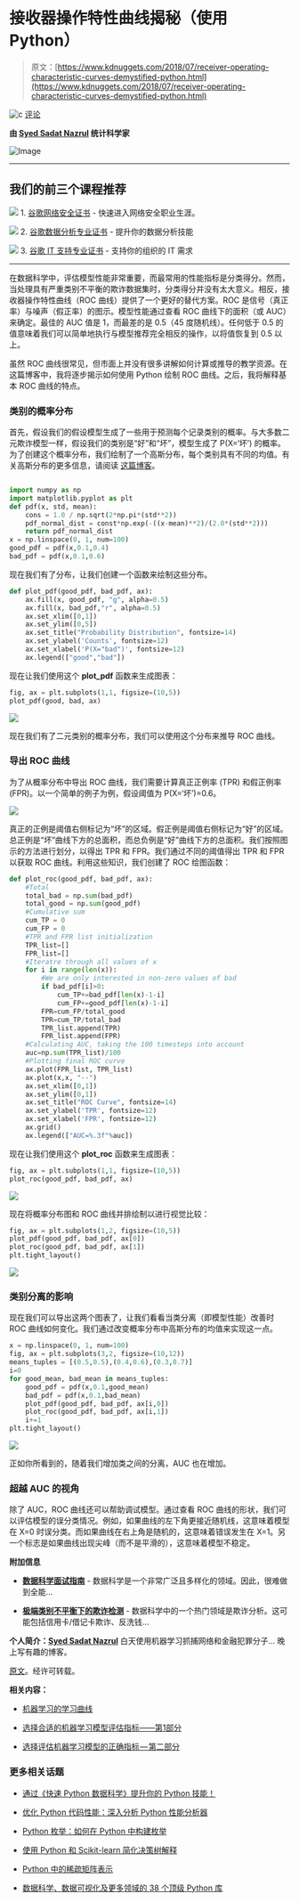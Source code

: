 # 接收器操作特性曲线揭秘（使用 Python）

> 原文：[https://www.kdnuggets.com/2018/07/receiver-operating-characteristic-curves-demystified-python.html](https://www.kdnuggets.com/2018/07/receiver-operating-characteristic-curves-demystified-python.html)

![c](../Images/3d9c022da2d331bb56691a9617b91b90.png) [评论](#comments)

**由 [Syed Sadat Nazrul](https://www.linkedin.com/in/snazrul1/) 统计科学家**

![Image](../Images/02f70f95e8cbdccd75cab6f2efaf86c9.png)

* * *

## 我们的前三个课程推荐

![](../Images/0244c01ba9267c002ef39d4907e0b8fb.png) 1\. [谷歌网络安全证书](https://www.kdnuggets.com/google-cybersecurity) - 快速进入网络安全职业生涯。

![](../Images/e225c49c3c91745821c8c0368bf04711.png) 2\. [谷歌数据分析专业证书](https://www.kdnuggets.com/google-data-analytics) - 提升你的数据分析技能

![](../Images/0244c01ba9267c002ef39d4907e0b8fb.png) 3\. [谷歌 IT 支持专业证书](https://www.kdnuggets.com/google-itsupport) - 支持你的组织的 IT 需求

* * *

在数据科学中，评估模型性能非常重要，而最常用的性能指标是分类得分。然而，当处理具有严重类别不平衡的欺诈数据集时，分类得分并没有太大意义。相反，接收器操作特性曲线（ROC 曲线）提供了一个更好的替代方案。ROC 是信号（真正率）与噪声（假正率）的图示。模型性能通过查看 ROC 曲线下的面积（或 AUC）来确定。最佳的 AUC 值是 1，而最差的是 0.5（45 度随机线）。任何低于 0.5 的值意味着我们可以简单地执行与模型推荐完全相反的操作，以将值恢复到 0.5 以上。

虽然 ROC 曲线很常见，但市面上并没有很多讲解如何计算或推导的教学资源。在这篇博客中，我将逐步揭示如何使用 Python 绘制 ROC 曲线。之后，我将解释基本 ROC 曲线的特点。

### 类别的概率分布

首先，假设我们的假设模型生成了一些用于预测每个记录类别的概率。与大多数二元欺诈模型一样，假设我们的类别是“好”和“坏”，模型生成了 P(X=‘坏’) 的概率。为了创建这个概率分布，我们绘制了一个高斯分布，每个类别具有不同的均值。有关高斯分布的更多信息，请阅读 [这篇博客](https://towardsdatascience.com/understanding-the-68-95-99-7-rule-for-a-normal-distribution-b7b7cbf760c2)。

```py

import numpy as np
import matplotlib.pyplot as plt
def pdf(x, std, mean):
    cons = 1.0 / np.sqrt(2*np.pi*(std**2))
    pdf_normal_dist = const*np.exp(-((x-mean)**2)/(2.0*(std**2)))
    return pdf_normal_dist
x = np.linspace(0, 1, num=100)
good_pdf = pdf(x,0.1,0.4)
bad_pdf = pdf(x,0.1,0.6)
```

现在我们有了分布，让我们创建一个函数来绘制这些分布。

```py
def plot_pdf(good_pdf, bad_pdf, ax):
    ax.fill(x, good_pdf, "g", alpha=0.5)
    ax.fill(x, bad_pdf,"r", alpha=0.5)
    ax.set_xlim([0,1])
    ax.set_ylim([0,5])
    ax.set_title("Probability Distribution", fontsize=14)
    ax.set_ylabel('Counts', fontsize=12)
    ax.set_xlabel('P(X="bad")', fontsize=12)
    ax.legend(["good","bad"])
```

现在让我们使用这个 **plot_pdf** 函数来生成图表：

```py
fig, ax = plt.subplots(1,1, figsize=(10,5))
plot_pdf(good, bad, ax)
```

![](../Images/7a9921ab52c894aab2fe18cf002ba628.png)

现在我们有了二元类别的概率分布，我们可以使用这个分布来推导 ROC 曲线。

### 导出 ROC 曲线

为了从概率分布中导出 ROC 曲线，我们需要计算真正正例率 (TPR) 和假正例率 (FPR)。以一个简单的例子为例，假设阈值为 P(X=‘坏’)=0.6。

![](../Images/86ee109313664de02f85d6b4c2bb54fc.png)

真正的正例是阈值右侧标记为“坏”的区域。假正例是阈值右侧标记为“好”的区域。总正例是“坏”曲线下方的总面积，而总负例是“好”曲线下方的总面积。我们按照图示的方法进行划分，以得出 TPR 和 FPR。我们通过不同的阈值得出 TPR 和 FPR 以获取 ROC 曲线。利用这些知识，我们创建了 ROC 绘图函数：

```py
def plot_roc(good_pdf, bad_pdf, ax):
    #Total
    total_bad = np.sum(bad_pdf)
    total_good = np.sum(good_pdf)
    #Cumulative sum
    cum_TP = 0
    cum_FP = 0
    #TPR and FPR list initialization
    TPR_list=[]
    FPR_list=[]
    #Iteratre through all values of x
    for i in range(len(x)):
        #We are only interested in non-zero values of bad
        if bad_pdf[i]>0:
            cum_TP+=bad_pdf[len(x)-1-i]
            cum_FP+=good_pdf[len(x)-1-i]
        FPR=cum_FP/total_good
        TPR=cum_TP/total_bad
        TPR_list.append(TPR)
        FPR_list.append(FPR)
    #Calculating AUC, taking the 100 timesteps into account
    auc=np.sum(TPR_list)/100
    #Plotting final ROC curve
    ax.plot(FPR_list, TPR_list)
    ax.plot(x,x, "--")
    ax.set_xlim([0,1])
    ax.set_ylim([0,1])
    ax.set_title("ROC Curve", fontsize=14)
    ax.set_ylabel('TPR', fontsize=12)
    ax.set_xlabel('FPR', fontsize=12)
    ax.grid()
    ax.legend(["AUC=%.3f"%auc])
```

现在让我们使用这个 **plot_roc** 函数来生成图表：

```py
fig, ax = plt.subplots(1,1, figsize=(10,5))
plot_roc(good_pdf, bad_pdf, ax)
```

![](../Images/3473fd9e1c1159c53781c36a04da17e5.png)

现在将概率分布图和 ROC 曲线并排绘制以进行视觉比较：

```py
fig, ax = plt.subplots(1,2, figsize=(10,5))
plot_pdf(good_pdf, bad_pdf, ax[0])
plot_roc(good_pdf, bad_pdf, ax[1])
plt.tight_layout()
```

![](../Images/02f70f95e8cbdccd75cab6f2efaf86c9.png)

### 类别分离的影响

现在我们可以导出这两个图表了，让我们看看当类分离（即模型性能）改善时 ROC 曲线如何变化。我们通过改变概率分布中高斯分布的均值来实现这一点。

```py
x = np.linspace(0, 1, num=100)
fig, ax = plt.subplots(3,2, figsize=(10,12))
means_tuples = [(0.5,0.5),(0.4,0.6),(0.3,0.7)]
i=0
for good_mean, bad_mean in means_tuples:
    good_pdf = pdf(x,0.1,good_mean)
    bad_pdf = pdf(x,0.1,bad_mean)
    plot_pdf(good_pdf, bad_pdf, ax[i,0])
    plot_roc(good_pdf, bad_pdf, ax[i,1])
    i+=1
plt.tight_layout()
```

![](../Images/20818e7120759fbec5979733f40c7320.png)

正如你所看到的，随着我们增加类之间的分离，AUC 也在增加。

### 超越 AUC 的视角

除了 AUC，ROC 曲线还可以帮助调试模型。通过查看 ROC 曲线的形状，我们可以评估模型的误分类情况。例如，如果曲线的左下角更接近随机线，这意味着模型在 X=0 时误分类。而如果曲线在右上角是随机的，这意味着错误发生在 X=1。另一个标志是如果曲线出现尖峰（而不是平滑的），这意味着模型不稳定。

**附加信息**

+   [**数据科学面试指南**](https://towardsdatascience.com/data-science-interview-guide-4ee9f5dc778) - 数据科学是一个非常广泛且多样化的领域。因此，很难做到全能...

+   [**极端类别不平衡下的欺诈检测**](https://towardsdatascience.com/fraud-detection-under-extreme-class-imbalance-c241854e60c) - 数据科学中的一个热门领域是欺诈分析。这可能包括信用卡/借记卡欺诈、反洗钱...

**个人简介：[Syed Sadat Nazrul](https://www.linkedin.com/in/snazrul1/)** 白天使用机器学习抓捕网络和金融犯罪分子... 晚上写有趣的博客。

[原文](https://towardsdatascience.com/receiver-operating-characteristic-curves-demystified-in-python-bd531a4364d0)。经许可转载。

**相关内容：**

+   [机器学习的学习曲线](/2018/01/learning-curves-machine-learning.html)

+   [选择合适的机器学习模型评估指标——第1部分](/2018/04/right-metric-evaluating-machine-learning-models-1.html)

+   [选择评估机器学习模型的正确指标 — 第二部分](/2018/06/right-metric-evaluating-machine-learning-models-2.html)

### 更多相关话题

+   [通过《快速 Python 数据科学》提升你的 Python 技能！](https://www.kdnuggets.com/2022/06/manning-step-python-game-fast-python-data-science.html)

+   [优化 Python 代码性能：深入分析 Python 性能分析器](https://www.kdnuggets.com/2023/02/optimizing-python-code-performance-deep-dive-python-profilers.html)

+   [Python 枚举：如何在 Python 中构建枚举](https://www.kdnuggets.com/python-enum-how-to-build-enumerations-in-python)

+   [使用 Python 和 Scikit-learn 简化决策树解释](https://www.kdnuggets.com/2017/05/simplifying-decision-tree-interpretation-decision-rules-python.html)

+   [Python 中的稀疏矩阵表示](https://www.kdnuggets.com/2020/05/sparse-matrix-representation-python.html)

+   [数据科学、数据可视化及更多领域的 38 个顶级 Python 库](https://www.kdnuggets.com/2020/11/top-python-libraries-data-science-data-visualization-machine-learning.html)
